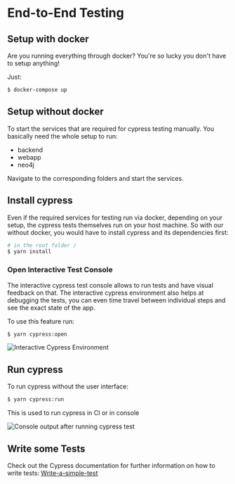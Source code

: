 # End-to-End Testing

## Setup with docker

Are you running everything through docker? You're so lucky you don't have to
setup anything!

Just:

```bash
$ docker-compose up
```

## Setup without docker

To start the services that are required for cypress testing manually. You basically need the whole setup to run:

- backend
- webapp
- neo4j

Navigate to the corresponding folders and start the services.

## Install cypress

Even if the required services for testing run via docker, depending on your
setup, the cypress tests themselves run on your host machine. So with our
without docker, you would have to install cypress and its dependencies first:

```bash
# in the root folder /
$ yarn install
```

### Open Interactive Test Console

The interactive cypress test console allows to run tests and have visual feedback on that. The interactive cypress environment also helps at debugging the tests, you can even time travel between individual steps and see the exact state of the app.

To use this feature run:

```bash
$ yarn cypress:open
```

![Interactive Cypress Environment](~@images/assets/grafik-1.png)

## Run cypress

To run cypress without the user interface:

```bash
$ yarn cypress:run
```

This is used to run cypress in CI or in console

![Console output after running cypress test](~@images/assets/grafik-1.png)

## Write some Tests

Check out the Cypress documentation for further information on how to write tests:
[Write-a-simple-test](https://docs.cypress.io/guides/getting-started/writing-your-first-test.html#Write-a-simple-test)
